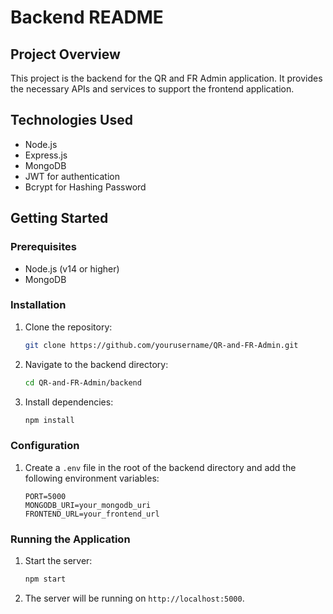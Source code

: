 # Backend README

## Project Overview

This project is the backend for the QR and FR Admin application. It provides the necessary APIs and services to support the frontend application.

## Technologies Used

- Node.js
- Express.js
- MongoDB
- JWT for authentication
- Bcrypt for Hashing Password

## Getting Started

### Prerequisites

- Node.js (v14 or higher)
- MongoDB

### Installation

1. Clone the repository:
    ```sh
    git clone https://github.com/yourusername/QR-and-FR-Admin.git
    ```
2. Navigate to the backend directory:
    ```sh
    cd QR-and-FR-Admin/backend
    ```
3. Install dependencies:
    ```sh
    npm install
    ```

### Configuration

1. Create a `.env` file in the root of the backend directory and add the following environment variables:
    ```env
    PORT=5000
    MONGODB_URI=your_mongodb_uri
    FRONTEND_URL=your_frontend_url
    ```

### Running the Application

1. Start the server:
    ```sh
    npm start
    ```
2. The server will be running on `http://localhost:5000`.

